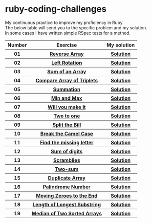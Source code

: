 # ruby-coding-challenges
My continuous practice to improve my proficiency in Ruby.
<br>
The below table will send you to the specific problem and my solution.
<br>
In some cases I have written simple RSpec tests for a method.

<table>
  <tr>
    <th>Number</th>
    <th>Exercise</th>
    <th>My solution</th>
    <tr>
      <th>01</th>
        <th>
          <a href="https://www.hackerrank.com/challenges/arrays-ds/problem?isFullScreen=true" target="_blank">
            Reverse Array
          </a>
        </th>
        <th>
          <a href="https://github.com/robert-low/ruby-coding-challenges/blob/master/01_reverse_array.rb" target="_blank">
            Solution
          </a>
        </th>
    </tr>
    <tr>
      <th>02</th>
      <th>
        <a href="https://www.hackerrank.com/challenges/array-left-rotation/problem?isFullScreen=true" target="_blank">
        Left Rotation
        </a>
      </th>
      <th>
        <a href="https://github.com/robert-low/ruby-coding-challenges/blob/master/02_left_rotation.rb" target="_blank">
          Solution
        </a>
      </th>
    </tr>
  </tr>
  <tr>
    <th>03</th>
    <th>
    <a href="https://www.hackerrank.com/challenges/simple-array-sum/problem?isFullScreen=true">
    Sum of an Array
    </a>
    </th>
    <th>
      <a href="https://github.com/robert-low/ruby-coding-challenges/blob/master/03_array_sum.rb">
      Solution
      </a>
    </th>
  </tr>
    <tr>
      <th>04</th>
    <th>
      <a href="https://www.hackerrank.com/challenges/compare-the-triplets/problem">
       Compare Array of Triplets
     </a>
    </th>
    <th>
      <a href="https://github.com/robert-low/ruby-coding-challenges/blob/master/04_compare_the_triplets.rb">
      Solution
      </a>
    </th>
  </tr>
      <tr>
      <th>05</th>
    <th>
      <a href="https://www.codewars.com/kata/55d24f55d7dd296eb9000030/train/ruby">
       Summation
     </a>
    </th>
    <th>
      <a href="https://github.com/robert-low/ruby-coding-challenges/blob/master/05_summation.rb">
      Solution
      </a>
    </th>
  </tr>
  <tr>
      <th>06</th>
    <th>
      <a href="https://www.codewars.com/kata/577a98a6ae28071780000989/train/ruby">
       Min and Max
     </a>
    </th>
    <th>
      <a href="https://github.com/robert-low/ruby-coding-challenges/blob/master/06_min_and_max.rb">
      Solution
      </a>
    </th>
  </tr>
    <tr>
      <th>07</th>
    <th>
      <a href="https://www.codewars.com/kata/5861d28f124b35723e00005e/train/ruby">
       Will you make it
     </a>
    </th>
    <th>
      <a href="https://github.com/robert-low/ruby-coding-challenges/blob/master/07_will_you_make_it.rb">
      Solution
      </a>
    </th>
  </tr>
  </tr>
  <tr>
      <th>08</th>
    <th>
      <a href="https://www.codewars.com/kata/5656b6906de340bd1b0000ac/train/ruby">
       Two to one
     </a>
    </th>
    <th>
      <a href="https://github.com/robert-low/ruby-coding-challenges/blob/master/08_two_to_one.rb">
      Solution
      </a>
    </th>
  </tr>
  <tr>
    <th>09</th>
    <th>
      <a href="https://www.codewars.com/kata/5641275f07335295f10000d0/train/ruby">
       Split the Bill
     </a>
    </th>
    <th>
      <a href="https://github.com/robert-low/ruby-coding-challenges/blob/master/09_split_the_bill.rb">
      Solution
      </a>
    </th>
  </tr>
  <tr>
    <th>10</th>
    <th>
      <a href="https://www.codewars.com/kata/5208f99aee097e6552000148/train/ruby">
        Break the Camel Case
     </a>
    </th>
    <th>
      <a href="https://github.com/robert-low/ruby-coding-challenges/blob/master/10_break_camel_case.rb">
      Solution
      </a>
    </th>
  </tr>
  <tr>
      <th>11</th>
    <th>
      <a href="https://www.codewars.com/kata/5839edaa6754d6fec10000a2/train/ruby">
        Find the missing letter
     </a>
    </th>
    <th>
      <a href="https://github.com/robert-low/ruby-coding-challenges/blob/master/11_find_the_missing_letter.rb">
      Solution
      </a>
    </th>
    </tr>
  </tr>
  </tr>
    <tr>
      <th>12</th>
    <th>
      <a href="https://www.codewars.com/kata/541c8630095125aba6000c00/ruby">
        Sum of digits
     </a>
    </th>
    <th>
      <a href="https://github.com/robert-low/ruby-coding-challenges/blob/master/12_sum_of_digits.rb">
      Solution
      </a>
    </th>
    </tr>
  </tr>
    <tr>
      <th>13</th>
    <th>
      <a href="https://www.codewars.com/kata/reviews/55f0b9dc6be0544bd30002d5/groups/6401e10b1ad4c30001987aa1">
        Scramblies
     </a>
    </th>
    <th>
      <a href="https://github.com/robert-low/ruby-coding-challenges/blob/master/13_scramblies.rb">
      Solution
      </a>
    </th>
    </tr>
  </tr>
      <tr>
      <th>14</th>
    <th>
      <a href="https://leetcode.com/problems/two-sum/">
        Two-sum
     </a>
    </th>
    <th>
      <a href="https://github.com/robert-low/ruby-coding-challenges/blob/master/14_two_sums.rb">
      Solution
      </a>
    </th>
    </tr>
  </tr>
  <tr>
      <th>15</th>
    <th>
      <a href="https://leetcode.com/problems/find-all-duplicates-in-an-array/">
        Duplicate Array
     </a>
    </th>
    <th>
      <a href="https://github.com/robert-low/ruby-coding-challenges/blob/master/15_duplicate_array.rb">
      Solution
      </a>
    </th>
    </tr>
  </tr>
    <tr>
      <th>16</th>
    <th>
      <a href="https://leetcode.com/problems/palindrome-number/">
        Palindrome Number
     </a>
    </th>
    <th>
      <a href="https://github.com/robert-low/ruby-coding-challenges/blob/master/16_palindrome_number.rb">
      Solution
      </a>
    </th>
    </tr>
  </tr>
    <tr>
      <th>17</th>
    <th>
      <a href="https://www.codewars.com/kata/52597aa56021e91c93000cb0/train/ruby">
        Moving Zeroes to the End
     </a>
    </th>
    <th>
      <a href="https://github.com/robert-low/ruby-coding-challenges/blob/master/17_moving_zeros_to_the_end.rb">
      Solution
      </a>
    </th>
    </tr>
  </tr>
    <tr>
      <th>18</th>
    <th>
      <a href="https://leetcode.com/problems/longest-substring-without-repeating-characters/">
        Length of Longest Substring
     </a>
    </th>
    <th>
      <a href="https://github.com/robert-low/ruby-coding-challenges/blob/master/18_length_of_longest_substring.rb">
      Solution
      </a>
    </th>
    </tr>
  </tr>
      <tr>
      <th>19</th>
    <th>
      <a href="https://leetcode.com/problems/median-of-two-sorted-arrays/">
        Median of Two Sorted Arrays
     </a>
    </th>
    <th>
      <a href="https://github.com/robert-low/ruby-coding-challenges/blob/master/18_medaian_of_two_sorted_arrays.rb">
      Solution
      </a>
    </th>
    </tr>
  </tr>
</table>
